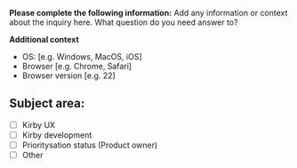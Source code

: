 **Please complete the following information:**
Add any information or context about the inquiry here. What question do you need answer to?

**Additional context**
- OS: [e.g. Windows, MacOS, iOS]
- Browser [e.g. Chrome, Safari]
- Browser version [e.g. 22]

## Subject area:
- [ ] Kirby UX
- [ ] Kirby development
- [ ] Prioritysation status (Product owner)
- [ ] Other
